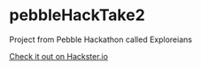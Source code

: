 # pebbleHackTake2

Project from Pebble Hackathon called Exploreians

[Check it out on Hackster.io](https://www.hackster.io/team-transplants/exploreians)
